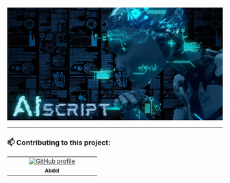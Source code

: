 <p align="center">
    <a href="#">
        <img src="assets/cover.png" />
    </a>
</p>

---

### 📫 Contributing to this project:

<table>
  <tr>
    <td width="30px"></td>
    <td align="center">
      <a href="https://github.com/abdeljalil-salhi">
        <img src="https://avatars.githubusercontent.com/u/65598953" width="100px;" alt="GitHub profile"/><br>
      </a>
      <sub>
        <b>Abdel</b>
      </sub>
    </td>
    <td width="30px"></td>
  </tr>
</table>
